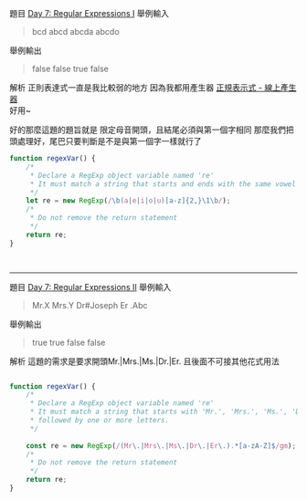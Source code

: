 題目
[Day 7: Regular Expressions I](https://www.hackerrank.com/challenges/js10-regexp-1/problem)
舉例輸入
>bcd
abcd
abcda
abcdo


舉例輸出
>false
false
true
false

解析
正則表達式一直是我比較弱的地方
因為我都用產生器
[正規表示式 - 線上產生器](https://cloudlab.tw/wp/sampleFiles/RegExp/)  
好用~

好的那麼這題的題旨就是
限定母音開頭，且結尾必須與第一個字相同
那麼我們把頭處理好，尾巴只要判斷是不是與第一個字一樣就行了


```js
function regexVar() {
    /*
     * Declare a RegExp object variable named 're'
     * It must match a string that starts and ends with the same vowel (i.e., {a, e, i, o, u})
     */
    let re = new RegExp(/\b(a|e|i|o|u)[a-z]{2,}\1\b/);
    /*
     * Do not remove the return statement
     */
    return re;
}

 
```

--- 

題目
[Day 7: Regular Expressions II](https://www.hackerrank.com/challenges/js10-regexp-2/problem)
舉例輸入
>Mr.X
Mrs.Y
Dr#Joseph
Er .Abc

舉例輸出
>true
true
false
false

解析
這題的需求是要求開頭Mr\.|Mrs\.|Ms\.|Dr\.|Er\.
且後面不可接其他花式用法

```js

function regexVar() {
    /*
     * Declare a RegExp object variable named 're'
     * It must match a string that starts with 'Mr.', 'Mrs.', 'Ms.', 'Dr.', or 'Er.', 
     * followed by one or more letters.
     */
    
    const re = new RegExp(/(Mr\.|Mrs\.|Ms\.|Dr\.|Er\.).*[a-zA-Z]$/gm);
    /*
     * Do not remove the return statement
     */
    return re;
}
 
```

 

